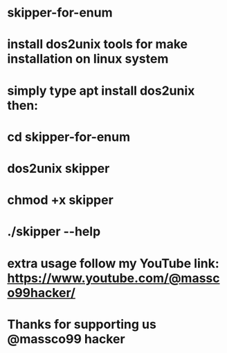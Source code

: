 # skipper-for-enum
# install dos2unix tools for make installation on linux system 
# simply type apt install dos2unix then:
# cd skipper-for-enum
# dos2unix skipper
# chmod +x skipper
# ./skipper --help 
# extra usage follow my YouTube link: https://www.youtube.com/@massco99hacker/
# Thanks for supporting us @massco99 hacker 
